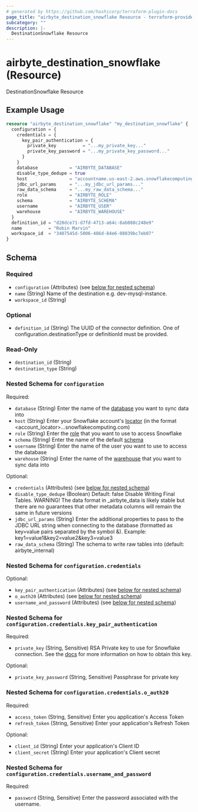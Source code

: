 ```yaml
---
# generated by https://github.com/hashicorp/terraform-plugin-docs
page_title: "airbyte_destination_snowflake Resource - terraform-provider-airbyte"
subcategory: ""
description: |-
  DestinationSnowflake Resource
---
```


# airbyte_destination_snowflake (Resource)

DestinationSnowflake Resource

## Example Usage

```terraform
resource "airbyte_destination_snowflake" "my_destination_snowflake" {
  configuration = {
    credentials = {
      key_pair_authentication = {
        private_key          = "...my_private_key..."
        private_key_password = "...my_private_key_password..."
      }
    }
    database            = "AIRBYTE_DATABASE"
    disable_type_dedupe = true
    host                = "accountname.us-east-2.aws.snowflakecomputing.com"
    jdbc_url_params     = "...my_jdbc_url_params..."
    raw_data_schema     = "...my_raw_data_schema..."
    role                = "AIRBYTE_ROLE"
    schema              = "AIRBYTE_SCHEMA"
    username            = "AIRBYTE_USER"
    warehouse           = "AIRBYTE_WAREHOUSE"
  }
  definition_id = "d28dce71-d7fd-4713-a64c-8ab088c248e9"
  name          = "Robin Marvin"
  workspace_id  = "3407545d-5006-486d-84e6-08039bc7eb07"
}
```

<!-- schema generated by tfplugindocs -->
## Schema

### Required

- `configuration` (Attributes) (see [below for nested schema](#nestedatt--configuration))
- `name` (String) Name of the destination e.g. dev-mysql-instance.
- `workspace_id` (String)

### Optional

- `definition_id` (String) The UUID of the connector definition. One of configuration.destinationType or definitionId must be provided.

### Read-Only

- `destination_id` (String)
- `destination_type` (String)

<a id="nestedatt--configuration"></a>
### Nested Schema for `configuration`

Required:

- `database` (String) Enter the name of the <a href="https://docs.snowflake.com/en/sql-reference/ddl-database.html#database-schema-share-ddl">database</a> you want to sync data into
- `host` (String) Enter your Snowflake account's <a href="https://docs.snowflake.com/en/user-guide/admin-account-identifier.html#using-an-account-locator-as-an-identifier">locator</a> (in the format <account_locator>.<region>.<cloud>.snowflakecomputing.com)
- `role` (String) Enter the <a href="https://docs.snowflake.com/en/user-guide/security-access-control-overview.html#roles">role</a> that you want to use to access Snowflake
- `schema` (String) Enter the name of the default <a href="https://docs.snowflake.com/en/sql-reference/ddl-database.html#database-schema-share-ddl">schema</a>
- `username` (String) Enter the name of the user you want to use to access the database
- `warehouse` (String) Enter the name of the <a href="https://docs.snowflake.com/en/user-guide/warehouses-overview.html#overview-of-warehouses">warehouse</a> that you want to sync data into

Optional:

- `credentials` (Attributes) (see [below for nested schema](#nestedatt--configuration--credentials))
- `disable_type_dedupe` (Boolean) Default: false
Disable Writing Final Tables. WARNING! The data format in _airbyte_data is likely stable but there are no guarantees that other metadata columns will remain the same in future versions
- `jdbc_url_params` (String) Enter the additional properties to pass to the JDBC URL string when connecting to the database (formatted as key=value pairs separated by the symbol &). Example: key1=value1&key2=value2&key3=value3
- `raw_data_schema` (String) The schema to write raw tables into (default: airbyte_internal)

<a id="nestedatt--configuration--credentials"></a>
### Nested Schema for `configuration.credentials`

Optional:

- `key_pair_authentication` (Attributes) (see [below for nested schema](#nestedatt--configuration--credentials--key_pair_authentication))
- `o_auth20` (Attributes) (see [below for nested schema](#nestedatt--configuration--credentials--o_auth20))
- `username_and_password` (Attributes) (see [below for nested schema](#nestedatt--configuration--credentials--username_and_password))

<a id="nestedatt--configuration--credentials--key_pair_authentication"></a>
### Nested Schema for `configuration.credentials.key_pair_authentication`

Required:

- `private_key` (String, Sensitive) RSA Private key to use for Snowflake connection. See the <a href="https://docs.airbyte.com/integrations/destinations/snowflake">docs</a> for more information on how to obtain this key.

Optional:

- `private_key_password` (String, Sensitive) Passphrase for private key


<a id="nestedatt--configuration--credentials--o_auth20"></a>
### Nested Schema for `configuration.credentials.o_auth20`

Required:

- `access_token` (String, Sensitive) Enter you application's Access Token
- `refresh_token` (String, Sensitive) Enter your application's Refresh Token

Optional:

- `client_id` (String) Enter your application's Client ID
- `client_secret` (String) Enter your application's Client secret


<a id="nestedatt--configuration--credentials--username_and_password"></a>
### Nested Schema for `configuration.credentials.username_and_password`

Required:

- `password` (String, Sensitive) Enter the password associated with the username.


